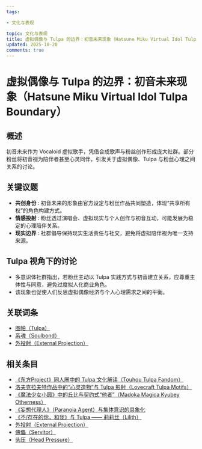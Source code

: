 ```yaml
---
tags:

- 文化与表现

topic: 文化与表现
title: 虚拟偶像与 Tulpa 的边界：初音未来现象（Hatsune Miku Virtual Idol Tulpa Boundary）
updated: 2025-10-20
comments: true
---
```


# 虚拟偶像与 Tulpa 的边界：初音未来现象（Hatsune Miku Virtual Idol Tulpa Boundary）

## 概述

初音未来作为 Vocaloid 虚拟歌手，凭借合成歌声与粉丝创作形成庞大社群。部分粉丝将初音视为陪伴者甚至心灵同伴，引发关于虚拟偶像、Tulpa 与粉丝心理之间关系的讨论。

## 关键议题

- **共创身份** : 初音未来的形象由官方设定与粉丝作品共同塑造，体现“共享所有权”的角色构建方式。
- **情感投射** : 粉丝透过演唱会、虚拟现实与个人创作与初音互动，可能发展为稳定的心理陪伴关系。
- **现实边界** : 社群倡导保持现实生活责任与社交，避免将虚拟陪伴视为唯一支持来源。

## Tulpa 视角下的讨论

- 多意识体社群指出，若粉丝主动以 Tulpa 实践方式与初音建立关系，应尊重主体性与同意，避免过度拟人化商业角色。
- 该现象也促使人们反思虚拟偶像经济与个人心理需求之间的平衡。

## 关联词条

- [图帕（Tulpa）](Tulpa.md)
- [系魂（Soulbond）](Soulbond.md)
- [外投射（External Projection）](External-Projection.md)

## 相关条目

- [《东方Project》同人圈中的 Tulpa 文化解读（Touhou Tulpa Fandom）](Touhou-Tulpa-Fandom.md)
- [洛夫克拉夫特作品中的“心灵造物”与 Tulpa 影射（Lovecraft Tulpa Motifs）](Lovecraft-Tulpa-Motifs.md)
- [《魔法少女小圆》中的丘比与契约式“他者”（Madoka Magica Kyubey Otherness）](Madoka-Magica-Kyubey-Otherness.md)
- [《妄想代理人》（Paranoia Agent）与集体意识的具象化](Paranoia-Agent-Collective-Consciousness.md)
- [《不/存在的你，和我》与 Tulpa —— 莉莉丝（Lilith）](Nonexistent-You-And-Me-Tulpa-Lilith.md)
- [外投射（External Projection）](External-Projection.md)
- [傀儡（Servitor）](Servitor.md)
- [头压（Head Pressure）](Head-Pressure.md)

